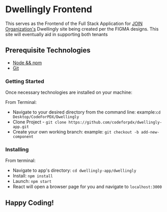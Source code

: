 # Dwellingly Frontend

This serves as the Frontend of the Full Stack Application for [JOIN Organization's](https://joinpdx.org/) Dwellingly site being created per the FIGMA designs. This site will eventually aid in supporting both tenants


## Prerequisite Technologies

- [Node && npm](https://nodejs.org/en/download/)
- [Git](https://gist.github.com/derhuerst/1b15ff4652a867391f03)


### Getting Started

Once necessary technologies are installed on your machine:

From Terminal:

- Navigate to your desired directory from the command line:
    example:`cd Desktop/CodeForPDX/Dwellingly`
- Clone Project - `git clone https://github.com/codeforpdx/dwellingly-app.git`
- Create your own working branch:
    example: `git checkout -b add-new-component`


### Installing

From terminal:
- Navigate to app's directory: `cd dwellingly-app/dwellingly`
- Install: `npm install`
- Launch: `npm start`
- React will open a browser page for you and navigate to `localhost:3000`

## Happy Coding!
